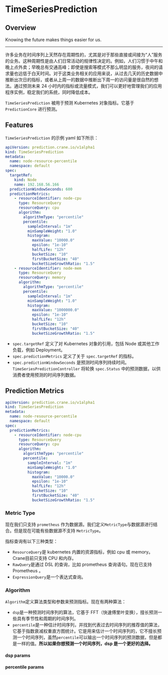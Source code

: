 # TimeSeriesPrediction

## Overview
Knowing the future makes things easier for us.

---

许多业务在时间序列上天然存在周期性的，尤其是对于那些直接或间接为“人”服务的业务。这种周期性是由人们日常活动的规律性决定的。例如，人们习惯于中午和晚上点外卖；早晚总有交通高峰；即使是搜索等模式不那么明显的服务，夜间的请求量也远低于白天时间。对于这类业务相关的应用来说，从过去几天的历史数据中推断出次日的指标，或者从上周一的数据中推断出下周一的访问量是很自然的想法。通过预测未来 24 小时内的指标或流量模式，我们可以更好地管理我们的应用程序实例，稳定我们的系统，同时降低成本。

`TimeSeriesPrediction` 被用于预测 Kubernetes 对象指标。它基于 `PredictionCore` 进行预测。


## Features
`TimeSeriesPrediction` 的示例 yaml 如下所示：

```yaml title="TimeSeriesPrediction"
apiVersion: prediction.crane.io/v1alpha1
kind: TimeSeriesPrediction
metadata:
  name: node-resource-percentile
  namespace: default
spec:
  targetRef:
    kind: Node
    name: 192.168.56.166
  predictionWindowSeconds: 600
  predictionMetrics:
    - resourceIdentifier: node-cpu
      type: ResourceQuery
      resourceQuery: cpu
      algorithm:
        algorithmType: "percentile"
        percentile:
          sampleInterval: "1m"
          minSampleWeight: "1.0"
          histogram:
            maxValue: "10000.0"
            epsilon: "1e-10"
            halfLife: "12h"
            bucketSize: "10"
            firstBucketSize: "40"
            bucketSizeGrowthRatio: "1.5"
    - resourceIdentifier: node-mem
      type: ResourceQuery
      resourceQuery: memory
      algorithm:
        algorithmType: "percentile"
        percentile:
          sampleInterval: "1m"
          minSampleWeight: "1.0"
          histogram:
            maxValue: "1000000.0"
            epsilon: "1e-10"
            halfLife: "12h"
            bucketSize: "10"
            firstBucketSize: "40"
            bucketSizeGrowthRatio: "1.5"
```

* `spec.targetRef` 定义了对 Kubernetes 对象的引用，包括 Node 或其他工作负载，例如 Deployment。
* `spec.predictionMetrics` 定义了关于 `spec.targetRef` 的指标。
* `spec.predictionWindowSeconds` 是预测时间序列持续时间。`TimeSeriesPredictionController` 将轮换 `spec.Status` 中的预测数据，以供消费者使用预测的时间序列数据。

## Prediction Metrics
```yaml title="TimeSeriesPrediction"
apiVersion: prediction.crane.io/v1alpha1
kind: TimeSeriesPrediction
metadata:
  name: node-resource-percentile
  namespace: default
spec:
  predictionMetrics:
    - resourceIdentifier: node-cpu
      type: ResourceQuery
      resourceQuery: cpu
      algorithm:
        algorithmType: "percentile"
        percentile:
          sampleInterval: "1m"
          minSampleWeight: "1.0"
          histogram:
            maxValue: "10000.0"
            epsilon: "1e-10"
            halfLife: "12h"
            bucketSize: "10"
            firstBucketSize: "40"
            bucketSizeGrowthRatio: "1.5"
```

### Metric Type

现在我们只支持 `prometheus` 作为数据源。我们定义`MetricType`与数据源进行结合。但是现在可能有些数据源不支持 `MetricType`。

指标查询有以下三种类型：

 - `ResourceQuery`是 kubernetes 内置的资源指标，例如 cpu 或 memory。Crane目前只支持 CPU 和内存。
 - `RawQuery`是通过 DSL 的查询，比如 prometheus 查询语句。现在已支持 Prometheus 。
 - `ExpressionQuery`是一个表达式查询。


### Algorithm
`Algorithm`定义算法类型和参数来预测指标。现在有两种算法：

 - `dsp`是一种预测时间序列的算法，它基于 FFT（快速傅里叶变换），擅长预测一些具有季节性和周期的时间序列。
 - `percentile`是一种估计时间序列，并找到代表过去时间序列的推荐值的算法，它基于指数衰减权重直方图统计。它是用来估计一个时间序列的，它不擅长预测一个时间序列，虽然`percentile`可以输出一个时间序列的预测数据，但是都是一样的值。**所以如果你想预测一个时间序列，dsp 是一个更好的选择。**
 

#### dsp params

#### percentile params
